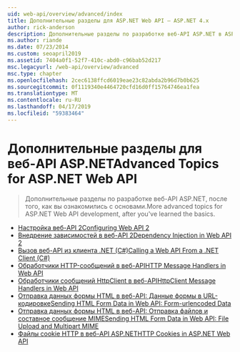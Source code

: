 ```yaml
---
uid: web-api/overview/advanced/index
title: Дополнительные разделы для ASP.NET Web API — ASP.NET 4.x
author: rick-anderson
description: Дополнительные разделы по разработке веб-API ASP.NET в ASP.NET 4.x, после вы изучили основы.
ms.author: riande
ms.date: 07/23/2014
ms.custom: seoapril2019
ms.assetid: 7404a0f1-52f7-410c-abd0-c96bab52d217
msc.legacyurl: /web-api/overview/advanced
msc.type: chapter
ms.openlocfilehash: 2cec6138ffcd6019eae23c82abda2b96d7b0b625
ms.sourcegitcommit: 0f1119340e4464720cfd16d0ff15764746ea1fea
ms.translationtype: MT
ms.contentlocale: ru-RU
ms.lasthandoff: 04/17/2019
ms.locfileid: "59383464"
---
```

# <a name="advanced-topics-for-aspnet-web-api"></a><span data-ttu-id="33ab7-103">Дополнительные разделы для веб-API ASP.NET</span><span class="sxs-lookup"><span data-stu-id="33ab7-103">Advanced Topics for ASP.NET Web API</span></span>

> <span data-ttu-id="33ab7-104">Дополнительные разделы по разработке веб-API ASP.NET, после того, как вы ознакомились с основами.</span><span class="sxs-lookup"><span data-stu-id="33ab7-104">More advanced topics for ASP.NET Web API development, after you've learned the basics.</span></span>


- [<span data-ttu-id="33ab7-105">Настройка веб-API 2</span><span class="sxs-lookup"><span data-stu-id="33ab7-105">Configuring Web API 2</span></span>](configuring-aspnet-web-api.md)
- [<span data-ttu-id="33ab7-106">Внедрение зависимостей в веб-API 2</span><span class="sxs-lookup"><span data-stu-id="33ab7-106">Dependency Injection in Web API 2</span></span>](dependency-injection.md)
- [<span data-ttu-id="33ab7-107">Вызов веб-API из клиента .NET (C#)</span><span class="sxs-lookup"><span data-stu-id="33ab7-107">Calling a Web API From a .NET Client (C#)</span></span>](calling-a-web-api-from-a-net-client.md)
- [<span data-ttu-id="33ab7-108">Обработчики HTTP-сообщений в веб-API</span><span class="sxs-lookup"><span data-stu-id="33ab7-108">HTTP Message Handlers in Web API</span></span>](http-message-handlers.md)
- [<span data-ttu-id="33ab7-109">Обработчики сообщений HttpClient в веб-API</span><span class="sxs-lookup"><span data-stu-id="33ab7-109">HttpClient Message Handlers in Web API</span></span>](httpclient-message-handlers.md)
- [<span data-ttu-id="33ab7-110">Отправка данных формы HTML в веб-API: Данные формы в URL-кодировке</span><span class="sxs-lookup"><span data-stu-id="33ab7-110">Sending HTML Form Data in Web API: Form-urlencoded Data</span></span>](sending-html-form-data-part-1.md)
- [<span data-ttu-id="33ab7-111">Отправка данных формы HTML в веб-API: Отправка файлов и составное сообщение MIME</span><span class="sxs-lookup"><span data-stu-id="33ab7-111">Sending HTML Form Data in Web API: File Upload and Multipart MIME</span></span>](sending-html-form-data-part-2.md)
- [<span data-ttu-id="33ab7-112">Файлы cookie HTTP в веб-API ASP.NET</span><span class="sxs-lookup"><span data-stu-id="33ab7-112">HTTP Cookies in ASP.NET Web API</span></span>](http-cookies.md)
